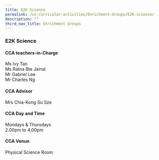 ```yaml
---
title: E2K Science
permalink: /co-curricular-activities/Enrichment-Groups/E2K-science/
description: ""
third_nav_title: Enrichment Groups
---
```

### **E2K Science**

#### **CCA teachers-in-Charge**
Ms Ivy Tan <br>
Ms Ratna Bte Jainal <br>
Mr Gabriel Lee <br>
Mr Charles Ng

#### **CCA Advisor**
Mrs Chia-Kong Su Sze

#### **CCA Day and Time**
Mondays &amp; Thursdays <br>
2.00pm to 4.00pm

#### **CCA Venue**
Physical Science Room